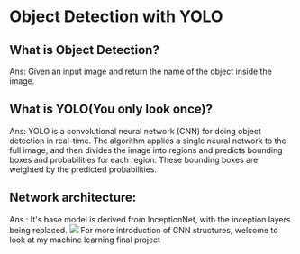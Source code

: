 # Object Detection with YOLO
## What is Object Detection?
Ans: Given an input image and return the name of the object inside the image.
## What is YOLO(You only look once)?
Ans: YOLO is a convolutional neural network (CNN) for doing object detection in real-time. 
The algorithm applies a single neural network to the full image, and then divides the image into regions and predicts bounding boxes and probabilities for each region. 
These bounding boxes are weighted by the predicted probabilities.
## Network architecture: 
Ans : It's base model is derived from InceptionNet, with the inception layers being replaced.
![](https://lilianweng.github.io/lil-log/assets/images/yolo-network-architecture.png)
For more introduction of CNN structures, welcome to look at my machine learning final project


